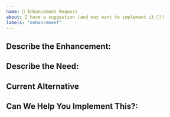 ```yaml
---
name: 🚀 Enhancement Request
about: I have a suggestion (and may want to implement it 🙂)!
labels: "enhancement"
---
```


## Describe the Enhancement:

<!--  What you are trying to achieve that you can't? -->

## Describe the Need:

<!--  What kind of user do you believe would utilize this enhancement, and how many users might want this functionality -->

## Current Alternative

<!-- Is there a current alternative that you can utilize to workaround the lack of this enhancement -->

## Can We Help You Implement This?:

<!--  The best way to ensure your enhancement is built is to help implement the enhancement yourself. If you're interested in helping out we'd love to give you a hand to make this possible. Let us know if there's something you need. -->
